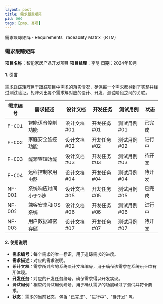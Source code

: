 ```yaml
---
layout: post
title: 需求跟踪矩阵
pid: 666
tags: [pmp, 高项]
---
```




需求跟踪矩阵 - Requirements Traceability Matrix（RTM）

### 需求跟踪矩阵

**项目名称**：智能家居产品开发项目
**项目经理**：李明
**日期**：2024年10月

#### 1. 引言

需求跟踪矩阵用于跟踪项目中需求的落实情况，确保每一个需求都得到了实现并经过测试验证。矩阵列出每个需求与对应的设计、开发、测试阶段之间的关联。

| 需求编号 | 需求描述            | 设计文档    | 开发任务    | 测试用例    | 状态   |
| -------- | ------------------- | ----------- | ----------- | ----------- | ------ |
| F-001    | 智能语音控制功能    | 设计文档#01 | 开发任务#01 | 测试用例#01 | 已完成 |
| F-002    | 家庭安全监控功能    | 设计文档#02 | 开发任务#02 | 测试用例#02 | 进行中 |
| F-003    | 能源管理功能        | 设计文档#03 | 开发任务#03 | 测试用例#03 | 待开发 |
| F-004    | 远程控制家用电器    | 设计文档#04 | 开发任务#04 | 测试用例#04 | 待开发 |
| NF-001   | 系统响应时间小于2秒 | 设计文档#05 | 开发任务#05 | 测试用例#05 | 已完成 |
| NF-002   | 兼容安卓和iOS系统   | 设计文档#06 | 开发任务#06 | 测试用例#06 | 进行中 |
| NF-003   | 用户数据加密存储    | 设计文档#07 | 开发任务#07 | 测试用例#07 | 待开发 |

#### 2. 使用说明

- **需求编号**：每个需求的唯一标识，用于追踪需求的进度。
- **需求描述**：对应的需求说明。
- **设计文档**：需求所对应的系统设计文档编号，用于确保该需求在系统设计中有所体现。
- **开发任务**：对应的开发任务编号，确保需求得以开发实现。
- **测试用例**：相应的测试用例编号，用于确认需求的功能经过了测试并符合要求。
- **状态**：需求的当前状态，包括 "已完成"、"进行中"、"待开发" 等。
